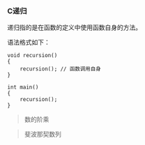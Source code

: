 ### C递归

递归指的是在函数的定义中使用函数自身的方法。

语法格式如下：

```
void recursion()
{
	recursion(); // 函数调用自身
}

int main()
{
	recursion();
}
```


> 数的阶乘


> 斐波那契数列
